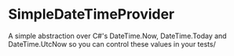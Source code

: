 # SimpleDateTimeProvider
A simple abstraction over C#'s DateTime.Now, DateTime.Today and DateTime.UtcNow so you can control these values in your tests/

